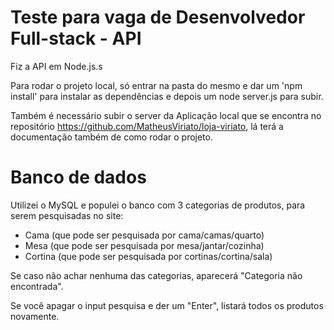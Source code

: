 # Teste para vaga de Desenvolvedor Full-stack - API

Fiz a API em Node.js.s

Para rodar o projeto local, só entrar na pasta do mesmo e dar um 'npm install' para instalar as dependências e depois um node server.js para subir.

Também é necessário subir o server da Aplicação local que se encontra no repositório https://github.com/MatheusViriato/loja-viriato, lá terá a documentação também de como rodar o projeto.

# Banco de dados

Utilizei o MySQL e populei o banco com 3 categorias de produtos, para serem pesquisadas no site:
- Cama (que pode ser pesquisada por cama/camas/quarto)
- Mesa (que pode ser pesquisada por mesa/jantar/cozinha)
- Cortina (que pode ser pesquisada por cortinas/cortina/sala)

Se caso não achar nenhuma das categorias, aparecerá "Categoria não encontrada".

Se você apagar o input pesquisa e der um "Enter", listará todos os produtos novamente.